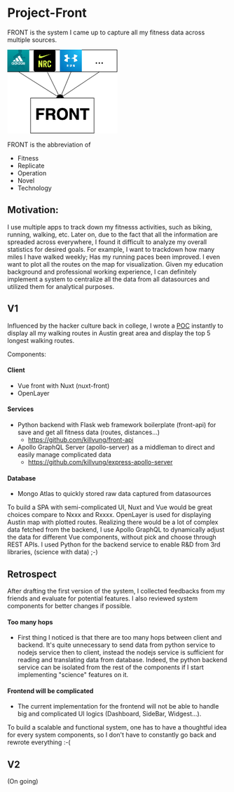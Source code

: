 # Project-Front
FRONT is the system I came up to capture all my fitness data across multiple sources. 

<img src="https://raw.githubusercontent.com/killvung/Project-FRONT/master/front_diagram_abstract.png?token=AB2UN7RVCMR5IIJ5HTEYSVC64LGAC"/>

FRONT is the abbreviation of 
- Fitness
- Replicate
- Operation
- Novel
- Technology

## Motivation:
I use multiple apps to track down my fitnesss activities, such as biking, running, walking, etc. Later on, due to the fact that all the information are spreaded across everywhere, I found it difficult to analyze my overall statistics for desired goals. For example, I want to trackdown how many miles I have walked weekly; Has my running paces been improved. I even want to plot all the routes on the map for visualization. Given my education background and professional working experience, I can definitely implement a system to centralize all the data from all datasources and utilized them for analytical purposes. 

## V1
Influenced by the hacker culture back in college, I wrote a [POC](http://killvung.github.io/nuxt-front) instantly to display all my walking routes in Austin great area and display the top 5 longest walking routes. 

Components: 
#### Client
- Vue front with Nuxt (nuxt-front)
- OpenLayer
#### Services
- Python backend with Flask web framework boilerplate (front-api) for save and get all fitness data (routes, distances...)
    - https://github.com/killvung/front-api
- Apollo GraphQL Server (apollo-server) as a middleman to direct and easily manage complicated data 
    - https://github.com/killvung/express-apollo-server
#### Database
- Mongo Atlas to quickly stored raw data captured from datasources

To build a SPA with semi-complicated UI, Nuxt and Vue would be great choices compare to Nxxx and Rxxxx. OpenLayer is used for displaying Austin map with plotted routes. Realizing there would be a lot of complex data fetched from the backend, I use Apollo GraphQL to dynamically adjust the data for different Vue components, without pick and choose through REST APIs. I used Python for the backend service to enable R&D from 3rd libraries, (science with data) ;-)

## Retrospect
After drafting the first version of the system, I collected feedbacks from my friends and evaluate for potential features. I also reviewed system components for better changes if possible. 

#### Too many hops
- First thing I noticed is that there are too many hops between client and backend. It's quite unnecessary to send data from python service to nodejs service then to client, instead the nodejs service is sufficient for reading and translating data from database. Indeed, the python backend service can be isolated from the rest of the components if I start implementing "science" features on it.
#### Frontend will be complicated
- The current implementation for the frontend will not be able to handle big and complicated UI logics (Dashboard, SideBar, Widgest...).

To build a scalable and functional system, one has to have a thoughtful idea for every system components, so I don't have to constantly go back and rewrote everything :-(
## V2
(On going)
